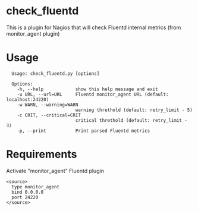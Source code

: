 # check_fluentd

This is a plugin for Nagios that will check Fluentd internal metrics (from monitor_agent plugin)

# Usage

```
  Usage: check_fluentd.py [options]
  
  Options:
    -h, --help            show this help message and exit
    -u URL, --url=URL     Fluentd monitor_agent URL (default: localhost:24220)
    -w WARN, --warning=WARN
                          warning threthold (default: retry_limit - 5)
    -c CRIT, --critical=CRIT
                          critical threthold (default: retry_limit - 3)
    -p, --print           Print parsed Fluentd metrics
```

# Requirements

Activate "monitor_agent" Fluentd plugin

```
<source>
  type monitor_agent
  bind 0.0.0.0
  port 24220
</source>
```

